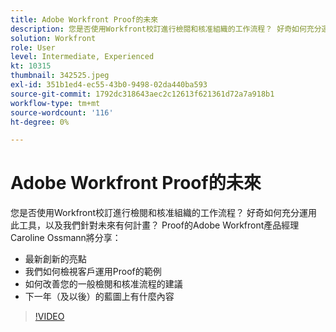 ```yaml
---
title: Adobe Workfront Proof的未來
description: 您是否使用Workfront校訂進行檢閱和核准組織的工作流程？ 好奇如何充分運用此工具，以及我們針對未來有何計畫。
solution: Workfront
role: User
level: Intermediate, Experienced
kt: 10315
thumbnail: 342525.jpeg
exl-id: 351b1ed4-ec55-43b0-9498-02da440ba593
source-git-commit: 1792dc318643aec2c12613f621361d72a7a918b1
workflow-type: tm+mt
source-wordcount: '116'
ht-degree: 0%

---
```


# Adobe Workfront Proof的未來

您是否使用Workfront校訂進行檢閱和核准組織的工作流程？ 好奇如何充分運用此工具，以及我們針對未來有何計畫？ Proof的Adobe Workfront產品經理Caroline Ossmann將分享：

* 最新創新的亮點
* 我們如何檢視客戶運用Proof的範例
* 如何改善您的一般檢閱和核准流程的建議
* 下一年（及以後）的藍圖上有什麼內容

>[!VIDEO](https://video.tv.adobe.com/v/342525/?quality=12&learn=on)
